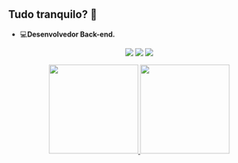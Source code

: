 ## Tudo tranquilo? 👋

<!--<div>
   <a href="https://github.com/Rhuan-Gonzaga">
      <img height="150em" src="https://github-readme-stats.vercel.app/api?username=Rhuan-Gonzaga&show_icons=true&theme=dark&include_all_commits=true&count_private=true"/>
      <img height="150em" src="https://github-readme-stats.vercel.app/api/top-langs/?username=Rhuan-Gonzaga&layout=compact&langs_count=7&theme=dark"/>
   </a>
</div>-->
  
 - 💻<strong>Desenvolvedor Back-end.</strong>
  
   <!--<p align="center">
  <a href="https://github.com/Rhuan-Gonzaga">
    <img
      height="180em"
      src="https://github-readme-stats.vercel.app/api?username=Rhuan-Gonzaga&show_icons=true&theme=dark&include_all_commits=true&count_private=true"
    />
   <img
      height="180em"
      src="https://github-readme-stats.vercel.app/api/top-langs/?username=Rhuan-Gonzaga&layout=compact&langs_count=16&theme=dark"
    />
  </a>
</p> -->
         
         
 
<p align="center">
  <a href="https://www.linkedin.com/in/rhuan-gonzaga-0127381a4/" target="_blank"><img src="https://img.shields.io/badge/-LinkedIn-%230077B5?style=for-the-badge&logo=linkedin&logoColor=white" target="_blank"></a>
  <a href = "mailto: rhuangonzaga22@gmail.com"><img src="https://img.shields.io/badge/-Gmail-%23333?style=for-the-badge&logo=gmail&logoColor=white" target="_blank"></a>
  <a href="https://www.instagram.com/rhuann22/" target="_blank"><img src="https://img.shields.io/badge/-Instagram-%23E4405F?style=for-the-badge&logo=instagram&logoColor=white" target="_blank"></a> 
</p>


<!--


Here are some ideas to get you started:

- 🔭 I’m currently working on ...
- 🌱 I’m currently learning ...
- 👯 I’m looking to collaborate on ...
- 🤔 I’m looking for help with ...
- 💬 Ask me about ...
- 📫 How to reach me: ...
- 😄 Pronouns: ...
- ⚡ Fun fact: ...
-->
<div>
  <p align="center">
   <a href="https://github.com/Rhuan-Gonzaga">
     <img
       height="180em"
       src="https://github-readme-stats.vercel.app/api?username=Rhuan-Gonzaga&show_icons=true&theme=dracula&include_all_commits=true&count_private=true"
     />
     <img
       height="180em"
       src="https://github-readme-stats.vercel.app/api/top-langs/?username=Rhuan-Gonzaga&layout=compact&langs_count=16&theme=dracula"
     />
   </a>
 </p>
    
</div>


<!--<div  align="center">
     <img src="https://cdn.jsdelivr.net/gh/devicons/devicon/icons/python/python-original.svg" height="50px"  width="50px" />
     <img src=https://icongr.am/devicon/django-plain.svg?size=128&color=2c9118 height="50px"  width="50px"/>
     <img src="https://github.com/Rhuan-Gonzaga/JogaDaVelha/blob/main/logo/html.png" height="50px"  width="50px">
     <img src="https://github.com/Rhuan-Gonzaga/JogaDaVelha/blob/main/logo/css.png" height="50px" width="50px"> 
     <img src="https://github.com/Rhuan-Gonzaga/JogaDaVelha/blob/main/logo/javascript.png" height="50px"  width="50px">
     <img src="https://cdn.jsdelivr.net/gh/devicons/devicon/icons/nodejs/nodejs-original-wordmark.svg" height="60px"  width="60px" />
     <img src="https://cdn.jsdelivr.net/gh/devicons/devicon/icons/react/react-original.svg" height="50px"  width="50px" />-->

    
  

    
</div>
 
